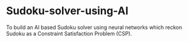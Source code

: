 # Sudoku-solver-using-AI
To build an AI based Sudoku solver using neural networks which reckon Sudoku as a Constraint Satisfaction Problem (CSP).
